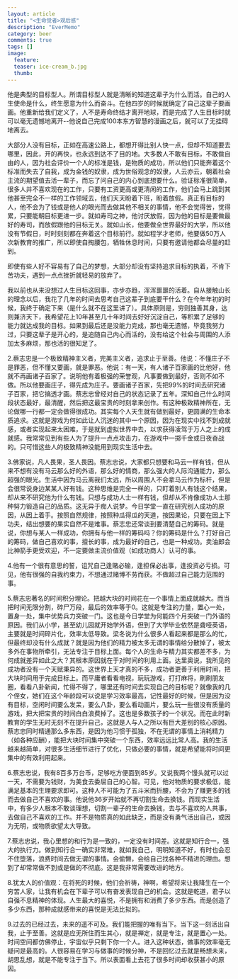 ```yaml
---
layout: article
title: "<生命觉者>观后感"
description: "EverMemo"
category: beer
comments: true
tags: []
image:
  feature:
  teaser: ice-cream_b.jpg
  thumb:
---
```


他是典型的目标型人。所谓目标型人就是清晰的知道这辈子为什么而活。自己的人生使命是什么，终生愿意为什么而奋斗。在他四岁的时候就确定了自己这辈子要画画。他重新给我们定义了，人不是寿命终结才离开地球，而是完成了人生目标时就可以毫无遗憾地离开--他说自己完成100本东方智慧的漫画之后，就可以了无挂碍地离去。

大部分人没有目标，正如在高速公路上，都想开得比别人快一点，但却不知道要去哪里，因此，开的再快，也永远到达不了目的地。大多数人不敢有目标，不敢做自由的人，因为社会评价一个人的标准是钱，是物质的成功，所以他们只能奔着这个标准而失去了自我，成为金钱的奴隶，成为世俗观念的奴隶，人云亦云，朝着社会主流的期望值去活一辈子，而忘了问自己的内心到底想要什么。验证标准很简单，很多人并不喜欢现在的工作，只要有工资更高或更清闲的工作，他们会马上跳到其他甚至完全不一样的工作领域去，他们天天盼着下班，盼着放假。真正有目标的人，他不会为了钱或是他人的眼光而去做其他不相关的事情，他不会觉得苦，觉得累，只要能朝目标更进一步。就如寿司之神，他讨厌放假，因为他的目标是要做最好的寿司，而放假跟他的目标无关。就如山长，他要做全世界最好的大学，所以他没有节假日，时时刻刻都在奔着这个目标前行。就如程学才老师，他要做50万人次新教育的推广，所以即使自掏腰包，牺牲休息时间，只要有邀请他都会尽量的赶到。

即使有些人好不容易有了自己的梦想，大部分却没有坚持追求目标的执着，不肯下苦功夫，遇到一点点挫折就轻易的放弃了。

我以前也从来没想过人生目标这回事，亦步亦趋，浑浑噩噩的活着。自从接触山长的理念以后，我花了几年的时间去思考自己这辈子到底要干什么？在今年年初的时候，我终于确定下来（是什么就不在这里讲了）。具体原则是，穷则独善其身，达则兼济天下，我希望花上10年甚至几十年时间去好好沉淀自己，等积累了足够的能力就达成我的目标。如果到最后还是没能力完成，那也毫无遗憾，毕竟我努力过，只要这辈子是开心的，是追随自己内心而活的，没有给这个社会与周围的人添加太多麻烦，那也活的很知足了。

2.蔡志忠是一个极致精神主义者，完美主义者，追求止于至善。他说：不懂庄子不是罪恶，但不懂又要画，就是罪恶。他说：有一天，有人诸子百家画的比他好，他就不再画诸子百家了。说明他有着极强的荣誉观，凡事要做到最好，否则不如不做。所以他要画庄子，得先成为庄子。要画诸子百家，先把99%的时间去研究诸子百家，把它搞透才画。蔡志忠曾经对自己的状态记录了五年。深知自己什么时间段状态最好，最清醒，然后把这最宝贵的时刻拿来创作。有这种极致精神所在，无论做哪一行都一定会做得很成功。其实每个人天生就有做到最好，更圆满的生命本质追求。这就是游戏为何如此让人沉迷的其中一个原因，因为在现实中找不到成就感，或者实现起来太困难，于是就到虚拟世界中去，以求获得凌驾于万人之上的成就感。我常常见到有些人为了提升一点点攻击力，在游戏中一掷千金或日夜奋战的。只可惜这些人的极致精神没能用到现实生活中去。

 3.佛家说，凡人畏果，圣人畏因。蔡志忠说，大家都只想要和马云一样有钱，但从来不想有没有马云那么好的外语，那么好的情商，那么强大的人际沟通能力，那么超强的眼光。生活中因为马云离我们太远，所以周围人不会拿马云作为标杆，但是会很常说身边某某人好有钱。这种思维是完全一样的，只盯着别人有钱这个结果，却从来不研究他为什么有钱。只想与成功人士一样有钱，但却从不肯像成功人士那种努力锻造自己的品质。这无异于痴人说梦。今日学堂一直在研究别人成功的原因，从因上着手。按照自然规律，按照种瓜得瓜的天道，按因果论，只要在因上下功夫，结出想要的果实自然不是难事。蔡志忠还常谈到要清楚自己的筹码。就是说，你想与某人一样成功，你拥有与他一样的筹码吗？你的筹码是什么？打好自己的筹码，做自己喜欢的事，擅长的事，成为最好的自己，也是一种成功。卖油郎会比神箭手更受欢迎，不一定要做主流价值观（如成功商人）认可的事。

 4.他有一个很有意思的誓，诅咒自己逢赌必输，逢担保必出事，逢投资必亏损。可见，他有很强的自我约束力，不想通过赌博不劳而获。不做超过自己能力范围的事。

 5.蔡志忠著名的时间积分理论。把越大块的时间花在一个事情上面成就越大。而当把时间无限分割，碎尸万段，最后的效率等于0。这就是专注的力量，置心一处，置身一处，集中优势兵力突破一门。这也是今日学堂为何能四个月突破一门外语的原因。我们从小学，甚至幼儿园就开始学外语，但到了大学毕业依然是聋哑英语，主要就是时间碎片化，效率太低导致。梁冬说为什么很多人看起来都是那么的忙，但最终却没有什么成就？就是因为他们的精力被太多无谓的事情给分散掉了，被太多外在事物所牵引，无法专注于目标上面。每个人的生命与精力其实都差不多，为何成就差异如此之大？其根本原因就在于对时间的利用上面。达里奥说，我所见的成功者没有一个天赋秉异的。这世界上天才真的不多，成功者更善于利用时间，把大块时间用于完成目标上。而平庸者看看电视，玩玩游戏，打打麻将，刷刷朋友圈，看看八卦新闻，忙得不得了，哪里还有时间去实现自己的目标呢？就像我的几个侄女，她们在这个年龄段可以说是学习效率最高，记性最好的时候，但是因为没有目标，空闲时间要么发呆，要么八卦，要么看动画片，要么玩一些很没有质量的游戏，把大把宝贵的时间白白浪费掉了。这也是多数孩子的一个状况。而在此时新教育的学生无时无刻不在提升自己，这就是人与人之所以有巨大差别的核心原因。蔡志忠同时精通那么多东西，是因为他习惯于孤独，不在无谓的事情上消耗精力（如各种应酬），能把大块时间集中突破一个东西，效率远远比常人高。我的生活越来越简单，对很多生活细节进行了优化，只做必要的事情，就是希望能将时间更集中的有效利用起来。

 6.蔡志忠说，我有8百多万台币，足够吃方便面到85岁。又说我两个馒头就可以过一天，不需要为钱财，为美食去委屈自己的心智。可见，他对物质的要求极低，能满足基本的生理要求即可。这种人不可能为了五斗米而折腰，不会为了赚更多的钱而去做自己不喜欢的事。他说他36岁开始就不再切割生命去换钱。而现实生活中，有多少人根本不敢谈理想，切割一辈子的生命去换钱，去与不喜欢的人共事，去做自己不喜欢的工作。并不是物质真的如此缺乏，而是没有勇气活出自己，或因为无明，或物质欲望太大导致。

 7.蔡志忠说，我心里想的和行为是一致的，一定没有时间差。这就是知行合一，强大的执行力。做到知行合一确实非常难，就如我自己，明明知道不好，有时也会忍不住堕落，浪费时间去做无谓的事情。会偷懒，会给自己找各种不精进的理由。想到了却常常做不到或是做的不彻底。这是我非常需要改进的地方。

 8.犹太人的价值观：在将死的时候，他们会祈祷，神啊，希望将来让我降生在一个穷苦人家，让我有机会在下辈子可以有奋发表现自己的机会。这就是乾道，君子以自强不息精神的体现。人生最大的喜悦，不是拥有和消费了多少东西。而是创造了多少东西，那种成就感带来的喜悦是无法比拟的。

 9.过去的已经过去，未来的遥不可及。我们能把握的唯有当下。当下这一刻活出自我，止于至善。这就是应无所住而生其心，就是禅定，就是专注，就是置心一处。时间空间都仿佛停止，宇宙似乎只剩下你一个人。进入这种状态，做事的效率毫无疑问是最高的。人很容易在学习与做事的时候分神，不是回忆过去就是畅想未来，胡思乱想，就是不能专注于当下。所以表面看上去花了很多时间却收获甚小的原因。

